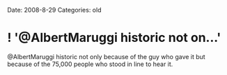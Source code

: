 Date: 2008-8-29
Categories: old

# ! '@AlbertMaruggi historic not on...'

@AlbertMaruggi historic not only because of the guy who gave it but because of the 75,000 people who stood in line to hear it.
